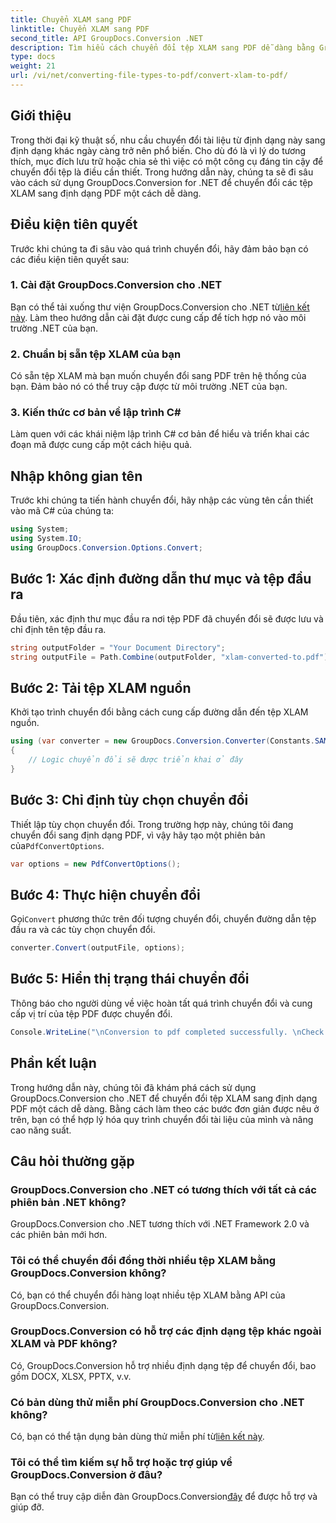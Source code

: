 ```yaml
---
title: Chuyển XLAM sang PDF
linktitle: Chuyển XLAM sang PDF
second_title: API GroupDocs.Conversion .NET
description: Tìm hiểu cách chuyển đổi tệp XLAM sang PDF dễ dàng bằng GroupDocs.Conversion cho .NET. Hãy làm theo hướng dẫn từng bước của chúng tôi để chuyển đổi tài liệu liền mạch.
type: docs
weight: 21
url: /vi/net/converting-file-types-to-pdf/convert-xlam-to-pdf/
---
```

## Giới thiệu
Trong thời đại kỹ thuật số, nhu cầu chuyển đổi tài liệu từ định dạng này sang định dạng khác ngày càng trở nên phổ biến. Cho dù đó là vì lý do tương thích, mục đích lưu trữ hoặc chia sẻ thì việc có một công cụ đáng tin cậy để chuyển đổi tệp là điều cần thiết. Trong hướng dẫn này, chúng ta sẽ đi sâu vào cách sử dụng GroupDocs.Conversion for .NET để chuyển đổi các tệp XLAM sang định dạng PDF một cách dễ dàng.
## Điều kiện tiên quyết
Trước khi chúng ta đi sâu vào quá trình chuyển đổi, hãy đảm bảo bạn có các điều kiện tiên quyết sau:
### 1. Cài đặt GroupDocs.Conversion cho .NET
 Bạn có thể tải xuống thư viện GroupDocs.Conversion cho .NET từ[liên kết này](https://releases.groupdocs.com/conversion/net/). Làm theo hướng dẫn cài đặt được cung cấp để tích hợp nó vào môi trường .NET của bạn.
### 2. Chuẩn bị sẵn tệp XLAM của bạn
Có sẵn tệp XLAM mà bạn muốn chuyển đổi sang PDF trên hệ thống của bạn. Đảm bảo nó có thể truy cập được từ môi trường .NET của bạn.
### 3. Kiến thức cơ bản về lập trình C#
Làm quen với các khái niệm lập trình C# cơ bản để hiểu và triển khai các đoạn mã được cung cấp một cách hiệu quả.

## Nhập không gian tên
Trước khi chúng ta tiến hành chuyển đổi, hãy nhập các vùng tên cần thiết vào mã C# của chúng ta:
```csharp
using System;
using System.IO;
using GroupDocs.Conversion.Options.Convert;
```

## Bước 1: Xác định đường dẫn thư mục và tệp đầu ra
Đầu tiên, xác định thư mục đầu ra nơi tệp PDF đã chuyển đổi sẽ được lưu và chỉ định tên tệp đầu ra.
```csharp
string outputFolder = "Your Document Directory";
string outputFile = Path.Combine(outputFolder, "xlam-converted-to.pdf");
```
## Bước 2: Tải tệp XLAM nguồn
Khởi tạo trình chuyển đổi bằng cách cung cấp đường dẫn đến tệp XLAM nguồn.
```csharp
using (var converter = new GroupDocs.Conversion.Converter(Constants.SAMPLE_XLAM))
{
    // Logic chuyển đổi sẽ được triển khai ở đây
}
```
## Bước 3: Chỉ định tùy chọn chuyển đổi
 Thiết lập tùy chọn chuyển đổi. Trong trường hợp này, chúng tôi đang chuyển đổi sang định dạng PDF, vì vậy hãy tạo một phiên bản của`PdfConvertOptions`.
```csharp
var options = new PdfConvertOptions();
```
## Bước 4: Thực hiện chuyển đổi
 Gọi`Convert` phương thức trên đối tượng chuyển đổi, chuyển đường dẫn tệp đầu ra và các tùy chọn chuyển đổi.
```csharp
converter.Convert(outputFile, options);
```
## Bước 5: Hiển thị trạng thái chuyển đổi
Thông báo cho người dùng về việc hoàn tất quá trình chuyển đổi và cung cấp vị trí của tệp PDF được chuyển đổi.
```csharp
Console.WriteLine("\nConversion to pdf completed successfully. \nCheck output in {0}", outputFolder);
```

## Phần kết luận
Trong hướng dẫn này, chúng tôi đã khám phá cách sử dụng GroupDocs.Conversion cho .NET để chuyển đổi tệp XLAM sang định dạng PDF một cách dễ dàng. Bằng cách làm theo các bước đơn giản được nêu ở trên, bạn có thể hợp lý hóa quy trình chuyển đổi tài liệu của mình và nâng cao năng suất.
## Câu hỏi thường gặp
### GroupDocs.Conversion cho .NET có tương thích với tất cả các phiên bản .NET không?
GroupDocs.Conversion cho .NET tương thích với .NET Framework 2.0 và các phiên bản mới hơn.
### Tôi có thể chuyển đổi đồng thời nhiều tệp XLAM bằng GroupDocs.Conversion không?
Có, bạn có thể chuyển đổi hàng loạt nhiều tệp XLAM bằng API của GroupDocs.Conversion.
### GroupDocs.Conversion có hỗ trợ các định dạng tệp khác ngoài XLAM và PDF không?
Có, GroupDocs.Conversion hỗ trợ nhiều định dạng tệp để chuyển đổi, bao gồm DOCX, XLSX, PPTX, v.v.
### Có bản dùng thử miễn phí GroupDocs.Conversion cho .NET không?
 Có, bạn có thể tận dụng bản dùng thử miễn phí từ[liên kết này](https://releases.groupdocs.com/).
### Tôi có thể tìm kiếm sự hỗ trợ hoặc trợ giúp về GroupDocs.Conversion ở đâu?
 Bạn có thể truy cập diễn đàn GroupDocs.Conversion[đây](https://forum.groupdocs.com/c/conversion/11) để được hỗ trợ và giúp đỡ.